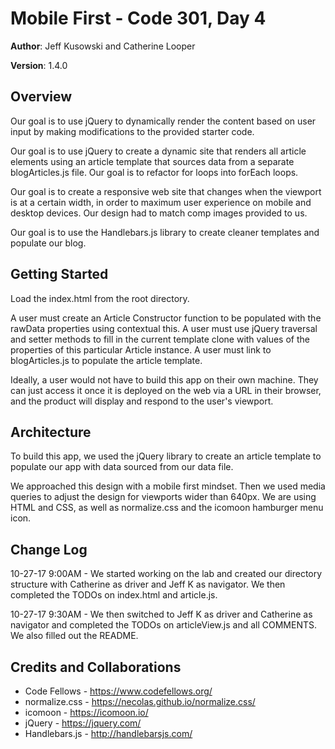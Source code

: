 # Mobile First - Code 301, Day 4

**Author**: Jeff Kusowski and Catherine Looper

**Version**: 1.4.0

## Overview

Our goal is to use jQuery to dynamically render the content based on user input by making modifications to the provided starter code.

Our goal is to use jQuery to create a dynamic site that renders all article elements using an article template that sources data from a separate blogArticles.js file. Our goal is to refactor for loops into forEach loops.

Our goal is to create a responsive web site that changes when the viewport is at a certain width, in order to maximum user experience on mobile and desktop devices. Our design had to match comp images provided to us.

Our goal is to use the Handlebars.js library to create cleaner templates and populate our blog.

## Getting Started
Load the index.html from the root directory.

A user must create an Article Constructor function to be populated with the rawData properties using contextual this. A user must use jQuery traversal and setter methods to fill in the current template clone with values of the properties of this particular Article instance. A user must link to blogArticles.js to populate the article template.

Ideally, a user would not have to build this app on their own machine. They can just access it once it is deployed on the web via a URL in their browser, and the product will display and respond to the user's viewport.

## Architecture
To build this app, we used the jQuery library to create an article template to populate our app with data sourced from our data file.

We approached this design with a mobile first mindset. Then we used media queries to adjust the design for viewports wider than 640px. We are using HTML and CSS, as well as normalize.css and the icomoon hamburger menu icon.

## Change Log
10-27-17 9:00AM - We started working on the lab and created our directory structure with Catherine as driver and Jeff K as navigator. We then completed the TODOs on index.html and article.js.

10-27-17 9:30AM - We then switched to Jeff K as driver and Catherine as navigator and completed the TODOs on articleView.js and all COMMENTS.  We also filled out the README.



## Credits and Collaborations
* Code Fellows - https://www.codefellows.org/
* normalize.css - https://necolas.github.io/normalize.css/
* icomoon - https://icomoon.io/
* jQuery - https://jquery.com/
* Handlebars.js - http://handlebarsjs.com/
